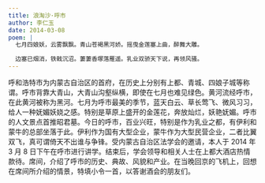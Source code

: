 ```yaml
---
title: 浪淘沙·呼市
author: 李仁玉
date: 2014-03-08
poem: |
  七月四娘妖，云雾飘飘。青山苍褐黑河娇。摇曳金莲塞上曲，醉舞大雕。

  边塞已烟消，铁戟沉沼。萋萋香塚落雁遥。乳业双骄天下说，再领风骚。
---
```


呼和浩特市为内蒙古自治区的首府，在历史上分别有上都、青城、四娘子城等称谓。呼市背靠大青山，大青山沟壑纵横，即使在七月也难见绿色。黄河流经呼市，在此黄河被称为黑河。七月为呼市最美的季节，蓝天白云、草长莺飞、微风习习，给人一种妩媚妖娆之感。特别是草原上盛开的金莲花，奔放灿烂，妖艳妩媚。呼市的人文景点首推昭君墓。今日的呼市，百业兴旺，特别是作为乳业之都，有伊利和蒙牛的总部坐落于此。伊利作为国有大型企业，蒙牛作为大型民营企业，二者比翼双飞，真可谓倚天不出谁与争锋。受内蒙古自治区法学会的邀请，本人于 2014 年 3 月 8 日下午在呼市进行讲学。结束后，学会领导和相关人士在上都大酒店热情款待。席间，介绍了呼市的历史、典故、风貌和产业。在当晚回京的飞机上，回想在席间所介绍的情景，特填小令一首，以答谢酒会的朋友们。
